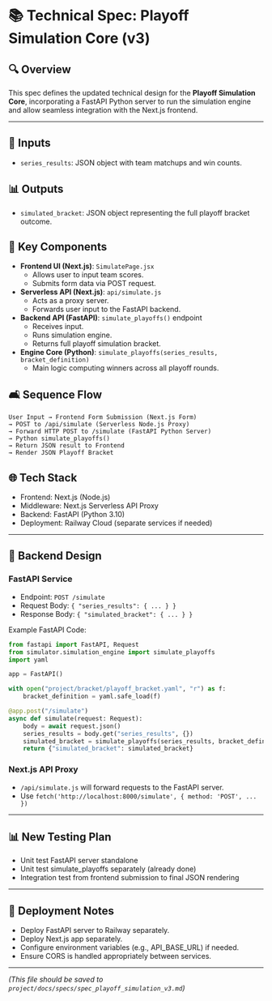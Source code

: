# 📚 Technical Spec: Playoff Simulation Core (v3)

## 🔍 Overview
This spec defines the updated technical design for the **Playoff Simulation Core**, incorporating a FastAPI Python server to run the simulation engine and allow seamless integration with the Next.js frontend.

---

## 🔀 Inputs
- `series_results`: JSON object with team matchups and win counts.

## 📊 Outputs
- `simulated_bracket`: JSON object representing the full playoff bracket outcome.

## 🔹 Key Components
- **Frontend UI (Next.js)**: `SimulatePage.jsx`
  - Allows user to input team scores.
  - Submits form data via POST request.
- **Serverless API (Next.js)**: `api/simulate.js`
  - Acts as a proxy server.
  - Forwards user input to the FastAPI backend.
- **Backend API (FastAPI)**: `simulate_playoffs()` endpoint
  - Receives input.
  - Runs simulation engine.
  - Returns full playoff simulation bracket.
- **Engine Core (Python)**: `simulate_playoffs(series_results, bracket_definition)`
  - Main logic computing winners across all playoff rounds.

## 🛋️ Sequence Flow
```
User Input → Frontend Form Submission (Next.js Form)
→ POST to /api/simulate (Serverless Node.js Proxy)
→ Forward HTTP POST to /simulate (FastAPI Python Server)
→ Python simulate_playoffs()
→ Return JSON result to Frontend
→ Render JSON Playoff Bracket
```

## 🌐 Tech Stack
- Frontend: Next.js (Node.js)
- Middleware: Next.js Serverless API Proxy
- Backend: FastAPI (Python 3.10)
- Deployment: Railway Cloud (separate services if needed)

---

## 🧬 Backend Design

### FastAPI Service
- Endpoint: `POST /simulate`
- Request Body: `{ "series_results": { ... } }`
- Response Body: `{ "simulated_bracket": { ... } }`

Example FastAPI Code:
```python
from fastapi import FastAPI, Request
from simulator.simulation_engine import simulate_playoffs
import yaml

app = FastAPI()

with open("project/bracket/playoff_bracket.yaml", "r") as f:
    bracket_definition = yaml.safe_load(f)

@app.post("/simulate")
async def simulate(request: Request):
    body = await request.json()
    series_results = body.get("series_results", {})
    simulated_bracket = simulate_playoffs(series_results, bracket_definition)
    return {"simulated_bracket": simulated_bracket}
```

### Next.js API Proxy
- `/api/simulate.js` will forward requests to the FastAPI server.
- Use `fetch('http://localhost:8000/simulate', { method: 'POST', ... })`

---

## 📊 New Testing Plan
- Unit test FastAPI server standalone
- Unit test simulate_playoffs separately (already done)
- Integration test from frontend submission to final JSON rendering

---

## 🌿 Deployment Notes
- Deploy FastAPI server to Railway separately.
- Deploy Next.js app separately.
- Configure environment variables (e.g., API_BASE_URL) if needed.
- Ensure CORS is handled appropriately between services.

---

*(This file should be saved to `project/docs/specs/spec_playoff_simulation_v3.md`)*